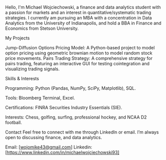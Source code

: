 Hello, I'm Michael Wojciechowski, a finance and data analytics student with a passion for markets and an interest in quantitative/systematic trading strategies. 
I currently am pursuing an MBA with a concentration in Data Analytics from the University of Indianapolis, and hold a BBA in Finance and Economics from Stetson University. 



My Projects

Jump-Diffusion Options Pricing Model: A Python-based project to model option pricing using geometric brownian motion to model random stock price movements. 
Pairs Trading Strategy: A comprehensive strategy for pairs trading, featuring an interactive GUI for testing cointegration and visualizing trading signals.



Skills & Interests

Programming: Python (Pandas, NumPy, SciPy, Matplotlib), SQL.

Tools: Bloomberg Terminal, Excel.

Certifications: FINRA Securities Industry Essentials (SIE).

Interests: Chess, golfing, surfing, professional hockey, and NCAA D2 football.

Contact
Feel free to connect with me through LinkedIn or email. I’m always open to discussing finance, and data analytics.

Email: [wojomike43@gmail.com]
Linkedin: [https://www.linkedin.com/in/michaelwojciechowski93]

